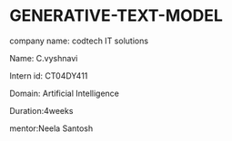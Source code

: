 # GENERATIVE-TEXT-MODEL
company name: codtech IT solutions

Name: C.vyshnavi

Intern id: CT04DY411

Domain: Artificial Intelligence

Duration:4weeks

mentor:Neela Santosh

